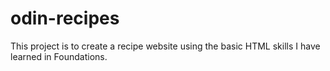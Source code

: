 # odin-recipes
This project is to create a recipe website using the basic HTML skills I have learned in Foundations.